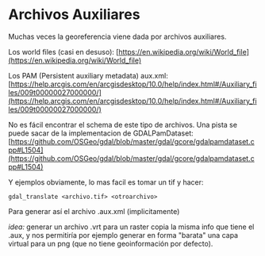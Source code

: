 # Archivos Auxiliares

Muchas veces la georeferencia viene dada por archivos auxiliares.

Los world files (casi en desuso):
[https://en.wikipedia.org/wiki/World_file](https://en.wikipedia.org/wiki/World_file)

Los PAM (Persistent auxiliary metadata) aux.xml:
[https://help.arcgis.com/en/arcgisdesktop/10.0/help/index.html#/Auxiliary_files/009t00000027000000/](https://help.arcgis.com/en/arcgisdesktop/10.0/help/index.html#/Auxiliary_files/009t00000027000000/)

No es fácil encontrar el schema de este tipo de archivos. Una pista se puede sacar de la implementacion de GDALPamDataset:
[https://github.com/OSGeo/gdal/blob/master/gdal/gcore/gdalpamdataset.cpp#L1504](https://github.com/OSGeo/gdal/blob/master/gdal/gcore/gdalpamdataset.cpp#L1504)

Y ejemplos obviamente, lo mas facil es tomar un tif y hacer:

```
gdal_translate <archivo.tif> <otroarchivo>
```

Para generar así el archivo .aux.xml (implicitamente)

*idea:* generar un archivo .vrt para un raster copia la misma info que tiene el .aux, y nos permitiría por ejemplo generar en forma "barata" una capa virtual para un png (que no tiene geoinformación por defecto).

